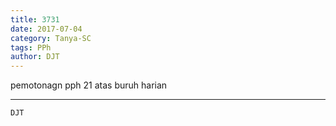 ```yaml
---
title: 3731
date: 2017-07-04
category: Tanya-SC
tags: PPh
author: DJT
---
```


pemotonagn pph 21 atas buruh harian

---



`DJT`
